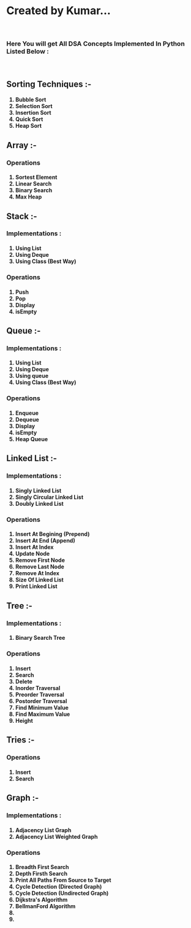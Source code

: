 <b><h1>Created by Kumar...</h1></b>
<br>
<h3>Here You will get All DSA Concepts Implemented In Python Listed Below :</h3>
<br>
<h2><b>Sorting Techniques :- </b></h2>
<h4>
<ol>
<li>Bubble Sort</li>
<li>Selection Sort</li>
<li>Insertion Sort</li>
<li>Quick Sort</li>
<li>Heap Sort</li>
</ol>
</h4>
<h2><b>Array :- </b></h2>
<h3>Operations</h3>
<h4>
<ol>
<li>Sortest Element</li>
<li>Linear Search</li>
<li>Binary Search</li>
<li>Max Heap</li>
</ol>
</h4>
<h2><b>Stack :- </b></h2>
<h3>Implementations : </h3>
<h4>
<ol>
<li>Using List</li>
<li>Using Deque</li>
<li>Using Class (Best Way)</li>
</ol>
</h4>
<h3>Operations</h3>
<h4>
<ol>
<li>Push</li>
<li>Pop</li>
<li>Display</li>
<li>isEmpty</li>
</ol>
</h4>
<h2><b>Queue :- </b></h2>
<h3>Implementations : </h3>
<h4>
<ol>
<li>Using List</li>
<li>Using Deque</li>
<li>Using queue</li>
<li>Using Class (Best Way)</li>
</ol>
</h4>
<h3>Operations</h3>
<h4>
<ol>
<li>Enqueue</li>
<li>Dequeue</li>
<li>Display</li>
<li>isEmpty</li>
<li>Heap Queue</li>
</ol>
</h4>
<h2><b>Linked List :- </b></h2>
<h3>Implementations : </h3>
<h4>
<ol>
<li>Singly Linked List</li>
<li>Singly Circular Linked List</li>
<li>Doubly Linked List</li>
</ol>
</h4>
<h3>Operations</h3>
<h4>
<ol>
<li>Insert At Begining (Prepend)</li>
<li>Insert At End (Append)</li>
<li>Insert At Index</li>
<li>Update Node</li>
<li>Remove First Node</li>
<li>Remove Last Node</li>
<li>Remove At Index</li>
<li>Size Of Linked List</li>
<li>Print Linked List</li>
</ol>
</h4>
<h2><b>Tree :- </b></h2>
<h3>Implementations : </h3>
<h4>
<ol>
<li>Binary Search Tree</li>
</ol>
</h4>
<h3>Operations</h3>
<h4>
<ol>
<li>Insert</li>
<li>Search</li>
<li>Delete</li>
<li>Inorder Traversal</li>
<li>Preorder Traversal</li>
<li>Postorder Traversal</li>
<li>Find Minimum Value</li>
<li>Find Maximum Value</li>
<li>Height</li>
</ol>
</h4>
<h2><b>Tries :- </b></h2>
</h4>
<h3>Operations</h3>
<h4>
<ol>
<li>Insert</li>
<li>Search</li>
</ol>
</h4>
<h2><b>Graph :- </b></h2>
<h3>Implementations : </h3>
<h4>
<ol>
<li>Adjacency List Graph</li>
<li>Adjacency List Weighted Graph</li>
</ol>
</h4>
<h3>Operations</h3>
<h4>
<ol>
<li>Breadth First Search</li>
<li>Depth Firsth Search</li>
<li>Print All Paths From Source to Target</li>
<li>Cycle Detection (Directed Graph)</li>
<li>Cycle Detection (Undirected Graph)</li>
<li>Dijkstra's Algorithm</li>
<li>BellmanFord Algorithm</li>
<li></li>
<li></li>
</ol>
</h4>